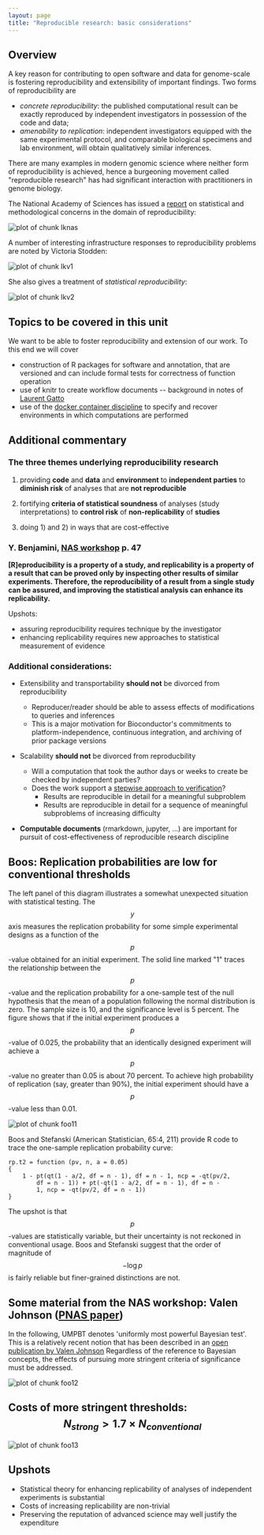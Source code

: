 ```yaml
---
layout: page
title: "Reproducible research: basic considerations"
---
```




<a name="defs"></a>
## Overview

A key reason for contributing to open software and data for genome-scale
is fostering reproducibility and extensibility of important findings.
Two forms of reproducibility are

* _concrete reproducibility_: the published computational result can be exactly reproduced by independent investigators in possession of the code and data;
* _amenability to replication_: independent investigators equipped with the same experimental protocol, and comparable biological specimens and lab environment, will obtain qualitatively similar inferences.

There are many examples in modern genomic science where neither form of reproducibility is achieved, hence a burgeoning movement called "reproducible research" has had significant interaction with practitioners in genome biology.

The National Academy of Sciences has issued a [report](http://www.nap.edu/21915) on statistical and methodological concerns in the domain of reproducibility:

![plot of chunk lknas](figure/bioc2_repro1-lknas-1.png)

<a name="infrastr"></a>

A number of interesting infrastructure responses
to reproducibility problems are noted by Victoria Stodden:

![plot of chunk lkv1](figure/bioc2_repro1-lkv1-1.png)

<a name="statistical"></a>

She also gives a treatment of _statistical reproducibility_:

![plot of chunk lkv2](figure/bioc2_repro1-lkv2-1.png)

## Topics to be covered in this unit

We want to be able to foster reproducibility and extension of our
work.  To this end we will cover 

* construction of R packages for software and annotation, that
are versioned and can include formal tests for correctness of
function operation
* use of knitr to create workflow documents -- background in
notes of [Laurent Gatto](https://www.bioconductor.org/help/course-materials/2015/CSAMA2015/lab/rr-authoring.html)
* use of the [docker container discipline](http://bioconductor.org/help/docker/) to specify and
recover environments in which computations are performed

## Additional commentary

### The three themes underlying reproducibility research

1) providing **code** and **data** and **environment** to **independent parties**
to **diminish risk** of analyses that are **not reproducible**

2) fortifying **criteria of statistical soundness** of analyses (study interpretations) to **control risk** of **non-replicability** of **studies**

3) doing 1) and 2) in ways that are cost-effective

### Y. Benjamini, [NAS workshop](https://errorstatistics.files.wordpress.com/2016/02/conceptualizing-measuring-and-studying-reproducibility.pdf) p. 47

**[R]eproducibility is a property of a study, and replicability is a property of a result that can be proved only by inspecting other results of similar experiments. Therefore, the reproducibility of a result from a single study can be assured, and improving the statistical analysis can enhance its replicability.**

Upshots:

- assuring reproducibility requires technique by the investigator
- enhancing replicability requires new approaches to statistical measurement of evidence

### Additional considerations:

* Extensibility and transportability **should not** be divorced from reproducibility
    - Reproducer/reader should be able to assess effects of modifications to queries and inferences
    - This is a major motivation for Bioconductor's commitments to 
platform-independence, continuous integration, and archiving of
prior package versions

* Scalability **should not** be divorced from reproducbility
    - Will a computation that took the author days or weeks to create be checked by independent parties?
    - Does the work support a [stepwise approach to verification](https://arxiv.org/abs/1409.3531)?
        - Results are reproducible in detail for a meaningful subproblem
        - Results are reproducible in detail for a sequence of
meaningful subproblems of increasing difficulty

* **Computable documents** (rmarkdown, jupyter, ...) are important for pursuit of cost-effectiveness of reproducible research discipline


<a name="RP"></a>

## Boos: Replication probabilities are low for conventional thresholds

The left panel of this diagram illustrates a somewhat unexpected situation
with statistical testing.  The $$y$$ axis measures the replication probability
for some simple experimental designs as a function of the $$p$$-value
obtained for an initial experiment.  The solid line marked "1" traces
the relationship between the $$p$$-value and
the replication probability for a one-sample test of the null hypothesis
that the mean of a population following the normal distribution is zero.
The sample size is 10, and the significance
level is 5 percent.  The figure shows that if the initial
experiment produces a $$p$$-value of 0.025,
the probability that an identically designed experiment will achieve
a $$p$$-value no greater than 0.05 is about 70 percent.  To achieve high
probability of replication (say, greater than 90%), the initial experiment should have
a $$p$$-value less than 0.01.

![plot of chunk foo11](figure/bioc2_repro1-foo11-1.png)

Boos and Stefanski (American Statistician, 65:4, 211) provide R code
to trace the one-sample replication probability curve:

```
rp.t2 = function (pv, n, a = 0.05) 
{
    1 - pt(qt(1 - a/2, df = n - 1), df = n - 1, ncp = -qt(pv/2, 
        df = n - 1)) + pt(-qt(1 - a/2, df = n - 1), df = n - 
        1, ncp = -qt(pv/2, df = n - 1))
}
```

The upshot is that $$p$$-values are statistically variable, but their
uncertainty is not reckoned in conventional usage.  Boos and Stefanski
suggest that the order of magnitude of $$-\log p$$ is fairly reliable
but finer-grained distinctions are not.

<a name="costs"></a>

## Some material from the NAS workshop: Valen Johnson ([PNAS paper](http://www.pnas.org/content/110/48/19313.full.pdf))

In the following, UMPBT denotes 'uniformly most powerful Bayesian test'.
This is a relatively recent notion that has been described in an
[open publication by Valen Johnson](https://www.ncbi.nlm.nih.gov/pmc/articles/PMC3960084/)
Regardless of the reference to Bayesian concepts, the effects of pursuing
more stringent criteria of significance must be addressed.

![plot of chunk foo12](figure/bioc2_repro1-foo12-1.png)

## Costs of more stringent thresholds: $$N_{strong} > 1.7 \times N_{conventional}$$

![plot of chunk foo13](figure/bioc2_repro1-foo13-1.png)

## Upshots

- Statistical theory for enhancing replicability of analyses of independent experiments is substantial
- Costs of increasing replicability are non-trivial
- Preserving the reputation of advanced science may well justify the expenditure
